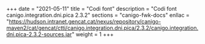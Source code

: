+++
date        = "2021-05-11"
title       = "Codi font"
description = "Codi font canigo.integration.dni.pica 2.3.2"
sections    = "canigo-fwk-docs"
enllac		= "https://hudson.intranet.gencat.cat/nexus/repository/canigo-maven2/cat/gencat/ctti/canigo.integration.dni.pica/2.3.2/canigo.integration.dni.pica-2.3.2-sources.jar"
weight		= 1
+++
